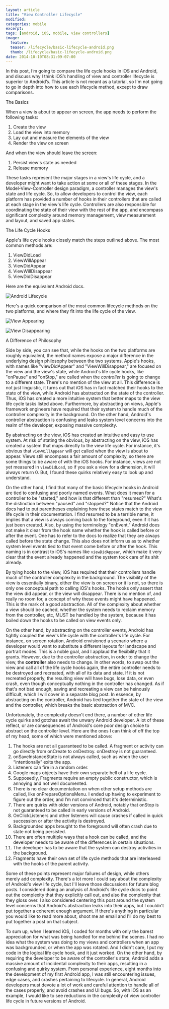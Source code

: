 ```yaml
---
layout: article
title: "View Controller Lifecycle"
modified:
categories: mobile
excerpt:
tags: [android, iOS, mobile, view controllers]
image:
  feature:
  teaser: /lifecycle/basic-lifecycle-android.png
  thumb: /lifecycle/basic-lifecycle-android.png
date: 2014-10-10T08:31:09-07:00
---
```


 In this post, I’m going to compare the life cycle hooks in iOS and Android, and discuss why I think iOS’s handling of view and controller lifecycle is superior to Android’s.  This article is not meant as a tutorial, so I'm not going to go in depth into how to use each lifecycle method, except to draw comparisons.  

The Basics

When a view is about to appear on screen, the app needs to perform the following tasks:

1. Create the view
2. Load the view into memory
3. Lay out and measure the elements of the view
4. Render the view on screen

And when the view should leave the screen:

1. Persist view's state as needed
2. Release memory

These tasks represent the major stages in a view's life cycle, and a developer might want to take action at some or all of these stages.  In the Model-View-Controller design paradigm, a controller manages the view's state and life cycle. So, to allow developers to control the view, each platform has provided a number of hooks in their controllers that are called at each stage in the view's life cycle. Controllers are also responsible for coordinating the state of their view with the rest of the app, and encompass significant complexity around memory management, view measurement and layout, and saved app states. 

The Life Cycle Hooks

Apple's life cycle hooks closely match the steps outlined above.  The most common methods are:

1. ViewDidLoad
2. ViewWillAppear
3. ViewDidAppear
4. ViewWillDisappear
5. ViewDidDisappear

Here are the equivalent Android docs.  

![Android Lifecycle](/images/lifecycle/basic-lifecycle-android.png)

Here's a quick comparison of the most common lifecycle methods on the two platforms, and where they fit into the life cycle of the view.  

![View Appearing](/images/lifecycle/view-controller-appear.png)

![View Disappearing](/images/lifecycle/view-controller-disappear.png)

A Difference of Philosophy

Side by side, you can see that, while the hooks on the two platforms are roughly equivalent, the method names expose a major difference in the underlying design philosophy between the two systems.  Apple's hooks, with names like "viewDidAppear" and "ViewWillDisappear," are focused on the view and the view's state, while Android's life cycle hooks, like "onPause" and "onStop," are called when the *controller* is going to change to a different state. There's no mention of the view at all. This difference is not just linguistic, it turns out that iOS has in fact matched their hooks to the state of the view, while Android has abstracted on the state of the controller.  Thus, iOS has created a more intuitive system that better maps to the view life cycle tasks listed above.  Furthermore, by abstracting on views, Apple's framework engineers have required that their system to handle much of the controller complexity in the background.  On the other hand,  Android's controller abstraction is confusing and leaks system level concerns into the realm of the developer, exposing massive complexity.  

By abstracting on the view, iOS has created an intuitive and easy to use system.   At risk of stating the obvious, by abstracting on the view, iOS has created a system that maps directly to the view life cycle.  For instance, it's obvious that `viewWillAppear` will get called when the view is about to appear.  Views still encompass a fair amount of complexity, so there are some things to be aware of with the iOS hooks.  For instance, views are not yet measured in `viewDidLoad`, so if you ask a view for a dimension, it will always return 0.  But, I found these quirks relatively easy to look up and understand.  

On the other hand, I find that many of the basic lifecycle hooks in Android are tied to confusing and poorly named events.   What does it mean for a controller to be "started," and how is that different than "resumed?"  What's the distinction between "paused" and "stopped?"  Notice that the Android docs had to put parentheses explaining how these states match to the view life cycle in their documentation.  I find resumed to be a terrible name, it implies that a view is always coming back to the foreground, even if it has just been created.  Also, by using the terminology "onEvent," Android does not make it clear from the hook name whether the hook is called before or after the event.  One has to refer to the docs to realize that they are always called before the state change.  This also does not inform us as to whether system level events tied to that event come before or after the hook.  This naming is in contrast to iOS's names like `viewDidAppear`, which make it very clear that the event already happened and the system took care of its shit already.  

By tying hooks to the view, iOS has required that their controllers handle much of the controller complexity in the background.  The visibility of the view is essentially binary, either the view is on screen or it is not, so there is only one conceptual path to calling iOS's hooks.  The hooks only assert that the view did appear, or the view will disappear.  There is no mention of, and really no room for, a concept of why these events might have happened.  This is the mark of a good abstraction.  All of the complexity about whether a view should be cached, whether the system needs to reclaim memory from the controller, etc, MUST be handled by the system, because it has boiled down the hooks to be called on view events only.  

On the other hand, by abstracting on the controller events, Android has tightly coupled the view's life cycle with the controller's life cycle.  For instance, on screen rotation, Android envisioned a scenario where a developer would want to substitute a different layouts for landscape and portrait modes.  This is a noble goal, and I applaud the flexibility that it grants.  However, due to the controller abstraction, in order to change the view, the **controller** also needs to change.  In other words, to swap out the view and call all of the life cycle hooks again, the entire controller needs to be destroyed and recreated, with all of its data and state.  If it is not recreated properly, the resulting view will have bugs, lose data, or even crash, even though conceptually nothing in the controller has changed.  As if that's not bad enough, saving and recreating a view can be heinously difficult, which I will cover in a separate blog post.  In essence, by abstracting on the controller, Android has tied together the state of the view and the controller, which breaks the basic abstraction of MVC.  

Unfortunately, the complexity doesn't end there, a number of other life cycle quirks and gotchas await the unwary Android developer.  A lot of these reflect, or are consequences of Android's core poor design choice to abstract on the controller level.  Here are the ones I can think of off the top of my head, some of which were mentioned above:

1. The hooks are not all guaranteed to be called.  A fragment or activity can go directly from onCreate to onDestroy.  onDestroy is not guaranteed.  
2. onSaveInstanceState is not always called, such as when the user “intentionally” exits the app.
3. Listeners can fire in a random order.
4. Google maps objects have their own separate hell of a life cycle.  
5. Supposedly, Fragments require an empty public constructor, which is annoying and not well documented.  
6. There is no clear documentation on when other setup methods are called, like onPrepareOptionsMenu.  I ended up having to experiment to figure out the order, and I’m not convinced that it's deterministic.
7. There are quirks with older versions of Android, notably that onStop is not guaranteed to be called in early versions of Android.
8. OnClickListeners and other listeners will cause crashes if called in quick succession or after the activity is destroyed.
9. Backgrounded apps brought to the foreground will often crash due to state not being persisted.  
10. There are often multiple ways that a hook can be called, and the developer needs to be aware of the differences in certain situations. 
11. The developer has to be aware that the system can destroy activities in the background.  
12. Fragments have their own set of life cycle methods that are interleaved with the hooks of the parent activity.  

Some of these points represent major failures of design, while others merely add complexity.  There's a lot more I could say about the complexity of Android's view life cycle, but I'll leave those discussions for future blog posts.  I considered doing an analysis of Android's life cycle docs to point out the complexity that they explicitly call out, and also the complexity that they gloss over.  I also considered centering this post around the system level concerns that Android's abstraction leaks into their apps, but I couldn't put together a coherent enough argument.  If there's anything in particular you would like to read more about, shoot me an email and I'll do my best to put together a post on that subject.  

 To sum up, when I learned iOS, I coded for months with only the barest appreciation for what was being handled for me behind the scenes.  I had no idea what the system was doing to my views and controllers when an app was backgrounded, or when the app was rotated.  And I didn't care, I put my code in the logical life cycle hook, and it just worked.  On the other hand, by requiring the developer to be aware of the controller's state, Android adds a massive amount of incidental complexity to their apps, resulting in a confusing and quirky system.  From personal experience, eight months into the development of my first Android app, I was still encountering issues, edge cases, and crashes pertaining to lifecycle. In general, Android developers must devote a lot of work and careful attention to handle all of the cases properly, and avoid crashes and UI bugs. So, with iOS as an example, I would like to see reductions in the complexity of view controller life cycle in future versions of Android.  


